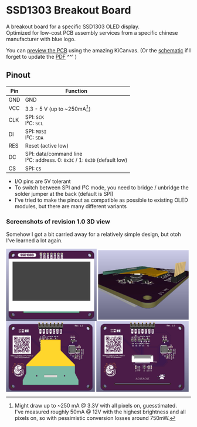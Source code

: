 # SSD1303 Breakout Board

A breakout board for a specific SSD1303 OLED display.  
Optimized for low-cost PCB assembly services from a specific chinese manufacturer with blue logo.

You can [preview the PCB](https://kicanvas.org/?github=https%3A%2F%2Fgithub.com%2FLeoDJ%2FSSD1303_Breakout%2Fblob%2Fmain%2FSSD1303_Breakout.kicad_pcb) using the amazing KiCanvas. (Or the [schematic](https://kicanvas.org/?github=https%3A%2F%2Fgithub.com%2FLeoDJ%2FSSD1303_Breakout%2Ftree%2Fmain) if I forget to update the [PDF](./SSD1303_Breakout.pdf) ^^' )

## Pinout
| Pin | Function                                                                     |
|-----|------------------------------------------------------------------------------|
| GND | GND                                                                          |
| VCC | 3.3 - 5 V (up to ~250mA[^1])                                                 |
| CLK | SPI: `SCK` <br>I²C: `SCL`                                                    |
| DI  | SPI: `MOSI` <br>I²C: `SDA`                                                   |
| RES | Reset (active low)                                                           |
| DC  | SPI: data/command line <br>I²C: address. 0: `0x3C` / 1: `0x3D` (default low) |
| CS  | SPI: `CS`                                                                    |

* I/O pins are 5V tolerant
* To switch between SPI and I²C mode, you need to bridge / unbridge the solder jumper at the back (default is SPI)
* I've tried to make the pinout as compatible as possible to existing OLED modules, but there are many different variants

[^1]: Might draw up to ~250 mA @ 3.3V with all pixels on, guesstimated.  
I've measured roughly 50mA @ 12V with the highest brightness and all pixels on, so with pessimistic conversion losses around 750mW.


### Screenshots of revision 1.0 3D view
Somehow I got a bit carried away for a relatively simple design, but otoh I've learned a lot again.

<p float="left" style="display: flex; flex-wrap: wrap; align-items: center;">
  <img src="img/front.jpg" width="49%" />&nbsp;
  <img src="img/side.jpg" width="49%" />
  <img src="img/back.jpg" width="48%" />&nbsp;
  <img src="img/back_noOLED.jpg" width="50%" />
</p>